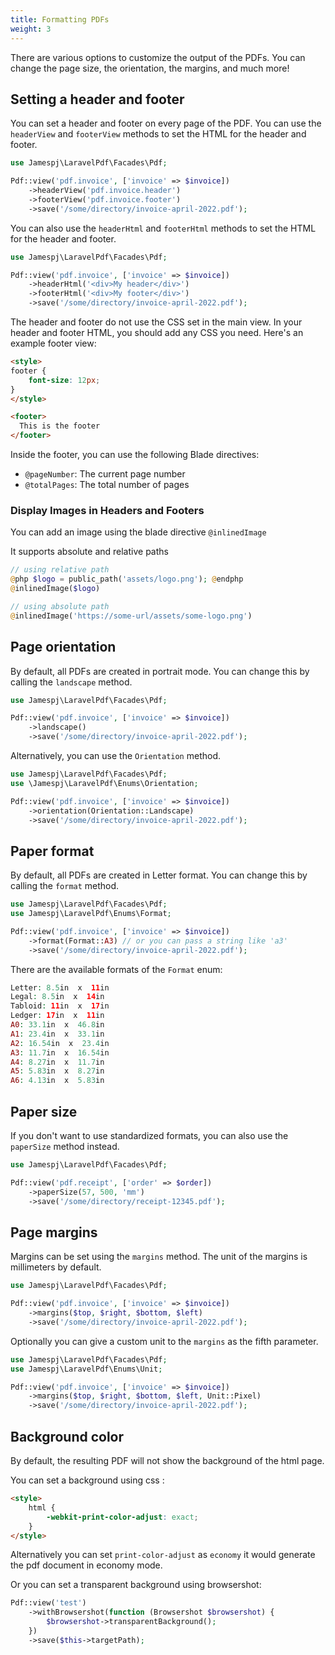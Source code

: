```yaml
---
title: Formatting PDFs
weight: 3
---
```


There are various options to customize the output of the PDFs. You can change the page size, the orientation, the margins, and much more!

## Setting a header and footer

You can set a header and footer on every page of the PDF. You can use the `headerView` and `footerView` methods to set the HTML for the header and footer.

```php
use Jamespj\LaravelPdf\Facades\Pdf;

Pdf::view('pdf.invoice', ['invoice' => $invoice])
    ->headerView('pdf.invoice.header')
    ->footerView('pdf.invoice.footer')
    ->save('/some/directory/invoice-april-2022.pdf');
```

You can also use the `headerHtml` and `footerHtml` methods to set the HTML for the header and footer.

```php
use Jamespj\LaravelPdf\Facades\Pdf;

Pdf::view('pdf.invoice', ['invoice' => $invoice])
    ->headerHtml('<div>My header</div>')
    ->footerHtml('<div>My footer</div>')
    ->save('/some/directory/invoice-april-2022.pdf');
```

The header and footer do not use the CSS set in the main view. In your header and footer HTML, you should add any CSS you need. Here's an example footer view:

```html
<style>
footer {
    font-size: 12px;
}
</style>

<footer>
  This is the footer
</footer>
```

Inside the footer, you can use the following Blade directives:

- `@pageNumber`:  The current page number
- `@totalPages`:  The total number of pages

### Display Images in Headers and Footers

You can add an image using the blade directive `@inlinedImage`

It supports absolute and relative paths

```php
// using relative path
@php $logo = public_path('assets/logo.png'); @endphp
@inlinedImage($logo)

// using absolute path
@inlinedImage('https://some-url/assets/some-logo.png')
```

## Page orientation

By default, all PDFs are created in portrait mode. You can change this by calling the `landscape` method.

```php
use Jamespj\LaravelPdf\Facades\Pdf;

Pdf::view('pdf.invoice', ['invoice' => $invoice])
    ->landscape()
    ->save('/some/directory/invoice-april-2022.pdf');
```

Alternatively, you can use the `Orientation` method.

```php
use Jamespj\LaravelPdf\Facades\Pdf;
use \Jamespj\LaravelPdf\Enums\Orientation;

Pdf::view('pdf.invoice', ['invoice' => $invoice])
    ->orientation(Orientation::Landscape)
    ->save('/some/directory/invoice-april-2022.pdf');
```

## Paper format

By default, all PDFs are created in Letter format. You can change this by calling the `format` method.

```php
use Jamespj\LaravelPdf\Facades\Pdf;
use Jamespj\LaravelPdf\Enums\Format;

Pdf::view('pdf.invoice', ['invoice' => $invoice])
    ->format(Format::A3) // or you can pass a string like 'a3'
    ->save('/some/directory/invoice-april-2022.pdf');
```

There are the available formats of the `Format` enum:

```php
Letter: 8.5in  x  11in
Legal: 8.5in  x  14in
Tabloid: 11in  x  17in
Ledger: 17in  x  11in
A0: 33.1in  x  46.8in
A1: 23.4in  x  33.1in
A2: 16.54in  x  23.4in
A3: 11.7in  x  16.54in
A4: 8.27in  x  11.7in
A5: 5.83in  x  8.27in
A6: 4.13in  x  5.83in
```

## Paper size

If you don't want to use standardized formats, you can also use the `paperSize` method instead.

```php
use Jamespj\LaravelPdf\Facades\Pdf;

Pdf::view('pdf.receipt', ['order' => $order])
    ->paperSize(57, 500, 'mm')
    ->save('/some/directory/receipt-12345.pdf');
```

## Page margins

Margins can be set using the `margins` method. The unit of the margins is millimeters by default.

```php
use Jamespj\LaravelPdf\Facades\Pdf;

Pdf::view('pdf.invoice', ['invoice' => $invoice])
    ->margins($top, $right, $bottom, $left)
    ->save('/some/directory/invoice-april-2022.pdf');
```

Optionally you can give a custom unit to the `margins` as the fifth parameter.


```php
use Jamespj\LaravelPdf\Facades\Pdf;
use Jamespj\LaravelPdf\Enums\Unit;

Pdf::view('pdf.invoice', ['invoice' => $invoice])
    ->margins($top, $right, $bottom, $left, Unit::Pixel)
    ->save('/some/directory/invoice-april-2022.pdf');
```

## Background color

By default, the resulting PDF will not show the background of the html page.

You can set a background using css :

```html
<style>
    html {
        -webkit-print-color-adjust: exact;
    }
</style>
```

Alternatively you can set `print-color-adjust` as `economy` it would generate the pdf document in economy mode.

Or you can set a transparent background using browsershot:

```php
Pdf::view('test')
    ->withBrowsershot(function (Browsershot $browsershot) {
        $browsershot->transparentBackground();
    })
    ->save($this->targetPath);
```
